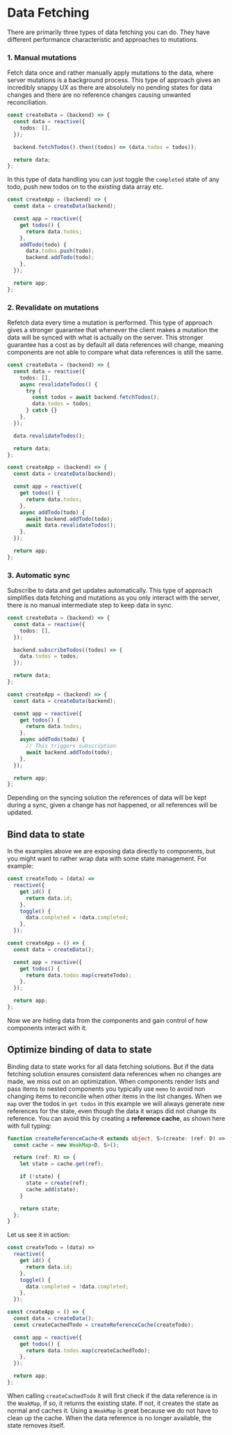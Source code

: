 # Data Fetching

There are primarily three types of data fetching you can do. They have different performance characteristic and approaches to mutations.

### 1. Manual mutations

Fetch data once and rather manually apply mutations to the data, where server mutations is a background process. This type of approach gives an incredibly snappy UX as there are absolutely no pending states for data changes and there are no reference changes causing unwanted reconciliation.

```ts
const createData = (backend) => {
  const data = reactive({
    todos: [],
  });

  backend.fetchTodos().then((todos) => (data.todos = todos));

  return data;
};
```

In this type of data handling you can just toggle the `completed` state of any todo, push new todos on to the existing data array etc.

```ts
const createApp = (backend) => {
  const data = createData(backend);

  const app = reactive({
    get todos() {
      return data.todos;
    },
    addTodo(todo) {
      data.todos.push(todo);
      backend.addTodo(todo);
    },
  });

  return app;
};
```

### 2. Revalidate on mutations

Refetch data every time a mutation is performed. This type of approach gives a stronger guarantee that whenever the client makes a mutation the data will be synced with what is actually on the server. This stronger guarantee has a cost as by default all data references will change, meaning components are not able to compare what data references is still the same.

```ts
const createData = (backend) => {
  const data = reactive({
    todos: [],
    async revalidateTodos() {
      try {
        const todos = await backend.fetchTodos();
        data.todos = todos;
      } catch {}
    },
  });

  data.revalidateTodos();

  return data;
};
```

```ts
const createApp = (backend) => {
  const data = createData(backend);

  const app = reactive({
    get todos() {
      return data.todos;
    },
    async addTodo(todo) {
      await backend.addTodo(todo);
      await data.revalidateTodos();
    },
  });

  return app;
};
```

### 3. Automatic sync

Subscribe to data and get updates automatically. This type of approach simplifies data fetching and mutations as you only interact with the server, there is no manual intermediate step to keep data in sync.

```ts
const createData = (backend) => {
  const data = reactive({
    todos: [],
  });

  backend.subscribeTodos((todos) => {
    data.todos = todos;
  });

  return data;
};
```

```ts
const createApp = (backend) => {
  const data = createData(backend);

  const app = reactive({
    get todos() {
      return data.todos;
    },
    async addTodo(todo) {
      // This triggers subscription
      await backend.addTodo(todo);
    },
  });

  return app;
};
```

Depending on the syncing solution the references of data will be kept during a sync, given a change has not happened, or all references will be updated.

## Bind data to state

In the examples above we are exposing data directly to components, but you might want to rather wrap data with some state management. For example:

```ts
const createTodo = (data) =>
  reactive({
    get id() {
      return data.id;
    },
    toggle() {
      data.completed = !data.completed;
    },
  });

const createApp = () => {
  const data = createData();

  const app = reactive({
    get todos() {
      return data.todos.map(createTodo);
    },
  });

  return app;
};
```

Now we are hiding data from the components and gain control of how components interact with it.

## Optimize binding of data to state

Binding data to state works for all data fetching solutions. But if the data fetching solution ensures consistent data references when no changes are made, we miss out on an optimization. When components render lists and pass items to nested components you typically use `memo` to avoid non changing items to reconcile when other items in the list changes. When we `map` over the todos in `get todos` in this example we will always generate new references for the state, even though the data it wraps did not change its reference. You can avoid this by creating a **reference cache**, as shown here with full typing:

```ts
function createReferenceCache<R extends object, S>(create: (ref: D) => S) {
  const cache = new WeakMap<D, S>();

  return (ref: R) => {
    let state = cache.get(ref);

    if (!state) {
      state = create(ref);
      cache.add(state);
    }

    return state;
  };
}
```

Let us see it in action:

```ts
const createTodo = (data) =>
  reactive({
    get id() {
      return data.id;
    },
    toggle() {
      data.completed = !data.completed;
    },
  });

const createApp = () => {
  const data = createData();
  const createCachedTodo = createReferenceCache(createTodo);

  const app = reactive({
    get todos() {
      return data.todos.map(createCachedTodo);
    },
  });

  return app;
};
```

When calling `createCachedTodo` it will first check if the data reference is in the `WeakMap`, if so, it returns the existing state. If not, it creates the state as normal and caches it. Using a `WeakMap` is great because we do not have to clean up the cache. When the data reference is no longer available, the state removes itself.
